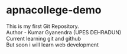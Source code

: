 # apnacollege-demo
This is my first Git Repository.
<br>
Author - Kumar Gyanendra (UPES DEHRADUN)
<br>
Current learning git and github
<br>
But soon i will learn web development
